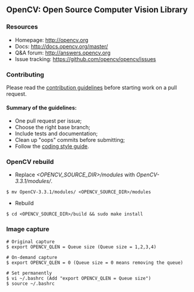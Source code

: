 ## OpenCV: Open Source Computer Vision Library

### Resources

* Homepage: <http://opencv.org>
* Docs: <http://docs.opencv.org/master/>
* Q&A forum: <http://answers.opencv.org>
* Issue tracking: <https://github.com/opencv/opencv/issues>

### Contributing

Please read the [contribution guidelines](https://github.com/opencv/opencv/wiki/How_to_contribute) before starting work on a pull request.

#### Summary of the guidelines:

* One pull request per issue;
* Choose the right base branch;
* Include tests and documentation;
* Clean up "oops" commits before submitting;
* Follow the [coding style guide](https://github.com/opencv/opencv/wiki/Coding_Style_Guide).

### OpenCV rebuild
* Replace *<OPENCV_SOURCE_DIR>/modules* with *OpenCV-3.3.1/modules/*.
```
$ mv OpenCV-3.3.1/modules/ <OPENCV_SOURCE_DIR>/modules
```
* Rebuild
```
$ cd <OPENCV_SOURCE_DIR>/build && sudo make install
```

### Image capture

```
# Original capture 
$ export OPENCV_QLEN = Queue size (Queue size = 1,2,3,4)

# On-demand capture
$ export OPENCV_QLEN = 0 (Queue size = 0 means removing the queue)

# Set permanently
$ vi ~/.bashrc (Add "export OPENCV_QLEN = Queue size")
$ source ~/.bashrc
```
